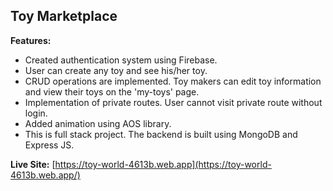 ## Toy Marketplace

**Features:**

- Created authentication system using Firebase.
- User can create any toy and see his/her toy.
- CRUD operations are implemented. Toy makers can edit toy information and view their toys on the 'my-toys' page.
- Implementation of private routes. User cannot visit private route without login.
- Added animation using AOS library.
- This is full stack project. The backend is built using MongoDB and Express JS.

**Live Site:** [https://toy-world-4613b.web.app](https://toy-world-4613b.web.app/)
